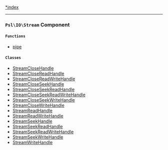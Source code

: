 <!--
    This markdown file was generated using `docs/documenter.php`.

    Any edits to it will likely be lost.
-->

[*index](./../README.md)

---

### `Psl\IO\Stream` Component

#### `Functions`

- [pipe](./../../src/Psl/IO/Stream/pipe.php#L25)

#### `Classes`

- [StreamCloseHandle](./../../src/Psl/IO/Stream/StreamCloseHandle.php#L13)
- [StreamCloseReadHandle](./../../src/Psl/IO/Stream/StreamCloseReadHandle.php#L13)
- [StreamCloseReadWriteHandle](./../../src/Psl/IO/Stream/StreamCloseReadWriteHandle.php#L13)
- [StreamCloseSeekHandle](./../../src/Psl/IO/Stream/StreamCloseSeekHandle.php#L13)
- [StreamCloseSeekReadHandle](./../../src/Psl/IO/Stream/StreamCloseSeekReadHandle.php#L13)
- [StreamCloseSeekReadWriteHandle](./../../src/Psl/IO/Stream/StreamCloseSeekReadWriteHandle.php#L13)
- [StreamCloseSeekWriteHandle](./../../src/Psl/IO/Stream/StreamCloseSeekWriteHandle.php#L13)
- [StreamCloseWriteHandle](./../../src/Psl/IO/Stream/StreamCloseWriteHandle.php#L13)
- [StreamReadHandle](./../../src/Psl/IO/Stream/StreamReadHandle.php#L13)
- [StreamReadWriteHandle](./../../src/Psl/IO/Stream/StreamReadWriteHandle.php#L13)
- [StreamSeekHandle](./../../src/Psl/IO/Stream/StreamSeekHandle.php#L13)
- [StreamSeekReadHandle](./../../src/Psl/IO/Stream/StreamSeekReadHandle.php#L13)
- [StreamSeekReadWriteHandle](./../../src/Psl/IO/Stream/StreamSeekReadWriteHandle.php#L13)
- [StreamSeekWriteHandle](./../../src/Psl/IO/Stream/StreamSeekWriteHandle.php#L13)
- [StreamWriteHandle](./../../src/Psl/IO/Stream/StreamWriteHandle.php#L13)


